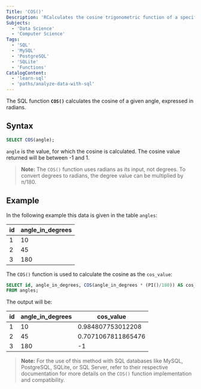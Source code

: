 ```yaml
---
Title: 'COS()'
Description: 'RCalculates the cosine trigonometric function of a specified angle in radians.'
Subjects:
  - 'Data Science'
  - 'Computer Science'
Tags:
  - 'SQL'
  - 'MySQL'
  - 'PostgreSQL'
  - 'SQLite'
  - 'Functions'
CatalogContent:
  - 'learn-sql'
  - 'paths/analyze-data-with-sql'
---
```


The SQL function **`COS()`** calculates the cosine of a given angle, expressed in radians.

## Syntax

```sql
SELECT COS(angle);
```

`angle` is the value, for which the cosine is calculated. The cosine value returned will be between -1 and 1.

> **Note:** The `COS()` function uses radians as its input, not degrees. To convert degrees to radians, the degree value can be multiplied by π/180.

## Example

In the following example this data is given in the table `angles`:

| id  | angle_in_degrees |
| --- | ---------------- |
| 1   | 10               |
| 2   | 45               |
| 3   | 180              |

The `COS()` function is used to calculate the cosine as the `cos_value`:

```sql
SELECT id, angle_in_degrees, COS(angle_in_degrees * (PI()/180)) AS cos_value
FROM angles;
```

The output will be:

| id  | angle_in_degrees | cos_value          |
| --- | ---------------- | ------------------ |
| 1   | 10               | 0.984807753012208  |
| 2   | 45               | 0.7071067811865476 |
| 3   | 180              | -1                 |

> **Note:** For the use of this method with SQL databases like MySQL, PostgreSQL, SQLite, or SQL Server, refer to their respective documentation for more details on the `COS()` function implementation and compatibility.

